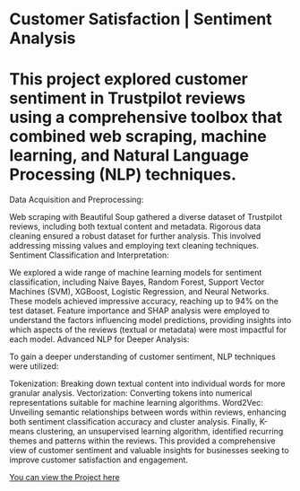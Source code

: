# Customer Satisfaction | Sentiment Analysis

# This project explored customer sentiment in Trustpilot reviews using a comprehensive toolbox that combined web scraping, machine learning, and Natural Language Processing (NLP) techniques.

Data Acquisition and Preprocessing:

Web scraping with Beautiful Soup gathered a diverse dataset of Trustpilot reviews, including both textual content and metadata.
Rigorous data cleaning ensured a robust dataset for further analysis. This involved addressing missing values and employing text cleaning techniques.
Sentiment Classification and Interpretation:

We explored a wide range of machine learning models for sentiment classification, including Naive Bayes, Random Forest, Support Vector Machines (SVM), XGBoost, Logistic Regression, and Neural Networks. These models achieved impressive accuracy, reaching up to 94% on the test dataset.
Feature importance and SHAP analysis were employed to understand the factors influencing model predictions, providing insights into which aspects of the reviews (textual or metadata) were most impactful for each model.
Advanced NLP for Deeper Analysis:

To gain a deeper understanding of customer sentiment, NLP techniques were utilized:

Tokenization: Breaking down textual content into individual words for more granular analysis.
Vectorization: Converting tokens into numerical representations suitable for machine learning algorithms.
Word2Vec: Unveiling semantic relationships between words within reviews, enhancing both sentiment classification accuracy and cluster analysis.
Finally, K-means clustering, an unsupervised learning algorithm, identified recurring themes and patterns within the reviews. This provided a comprehensive view of customer sentiment and valuable insights for businesses seeking to improve customer satisfaction and engagement.

[You can view the Project here](https://customer-satisfaction.streamlit.app/)
